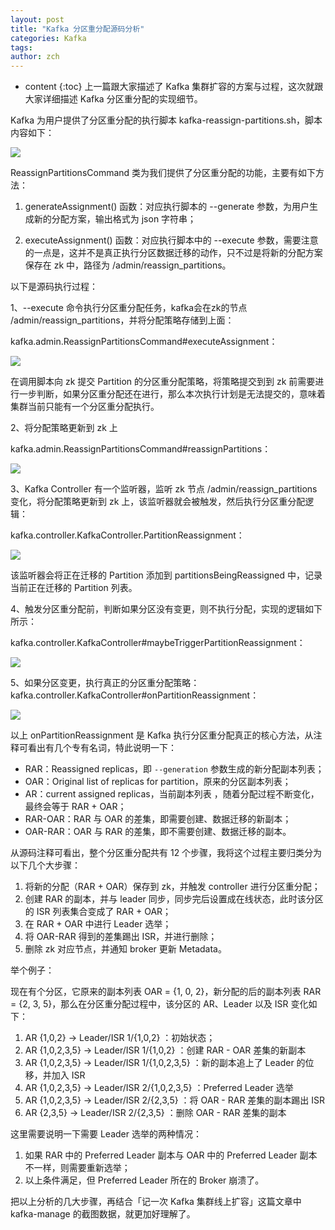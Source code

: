 ```yaml
---
layout: post
title: "Kafka 分区重分配源码分析"
categories: Kafka
tags: 
author: zch
---
```


* content
{:toc}
上一篇跟大家描述了 Kafka 集群扩容的方案与过程，这次就跟大家详细描述 Kafka 分区重分配的实现细节。










Kafka 为用户提供了分区重分配的执行脚本 kafka-reassign-partitions.sh，脚本内容如下：

![](https://raw.githubusercontent.com/objcoding/md-picture/master/img/20191027152623.png)

ReassignPartitionsCommand 类为我们提供了分区重分配的功能，主要有如下方法：

1. generateAssignment() 函数：对应执行脚本的 --generate 参数，为用户生成新的分配方案，输出格式为 json 字符串；

2. executeAssignment() 函数：对应执行脚本中的 --execute 参数，需要注意的一点是，这并不是真正执行分区数据迁移的动作，只不过是将新的分配方案保存在 zk 中，路径为 /admin/reassign_partitions。

以下是源码执行过程：

1、--execute 命令执行分区重分配任务，kafka会在zk的节点 /admin/reassign_partitions，并将分配策略存储到上面：

kafka.admin.ReassignPartitionsCommand#executeAssignment：

![](https://raw.githubusercontent.com/objcoding/md-picture/master/img/20191027162512.png)

在调用脚本向 zk 提交 Partition 的分区重分配策略，将策略提交到到 zk 前需要进行一步判断，如果分区重分配还在进行，那么本次执行计划是无法提交的，意味着集群当前只能有一个分区重分配执行。

2、将分配策略更新到 zk 上

kafka.admin.ReassignPartitionsCommand#reassignPartitions：

![](https://raw.githubusercontent.com/objcoding/md-picture/master/img/20191027150518.png)

3、Kafka Controller 有一个监听器，监听 zk 节点 /admin/reassign_partitions 变化，将分配策略更新到 zk 上，该监听器就会被触发，然后执行分区重分配逻辑：

kafka.controller.KafkaController.PartitionReassignment：

![](https://raw.githubusercontent.com/objcoding/md-picture/master/img/20191027150659.png)

该监听器会将正在迁移的 Partition 添加到 partitionsBeingReassigned 中，记录当前正在迁移的 Partition 列表。

4、触发分区重分配前，判断如果分区没有变更，则不执行分配，实现的逻辑如下所示：

kafka.controller.KafkaController#maybeTriggerPartitionReassignment：

![](https://raw.githubusercontent.com/objcoding/md-picture/master/img/20191027150921.png)

5、如果分区变更，执行真正的分区重分配策略：
kafka.controller.KafkaController#onPartitionReassignment：

![](https://raw.githubusercontent.com/objcoding/md-picture/master/img/20191027150320.png)

以上 onPartitionReassignment 是 Kafka 执行分区重分配真正的核心方法，从注释可看出有几个专有名词，特此说明一下：

- RAR：Reassigned replicas，即 `--generation` 参数生成的新分配副本列表；
- OAR：Original list of replicas for partition，原来的分区副本列表；
- AR：current assigned replicas，当前副本列表  ，随着分配过程不断变化，最终会等于 RAR + OAR；
- RAR-OAR：RAR 与 OAR 的差集，即需要创建、数据迁移的新副本；
- OAR-RAR：OAR 与 RAR 的差集，即不需要创建、数据迁移的副本。

从源码注释可看出，整个分区重分配共有 12 个步骤，我将这个过程主要归类分为以下几个大步骤：

1. 将新的分配（RAR + OAR）保存到 zk，并触发 controller 进行分区重分配；
2. 创建 RAR 的副本，并与 leader 同步，同步完后设置成在线状态，此时该分区的 ISR 列表集合变成了 RAR + OAR；
3. 在 RAR + OAR 中进行 Leader 选举；
4. 将 OAR-RAR 得到的差集踢出 ISR，并进行删除；
5. 删除 zk 对应节点，并通知 broker 更新 Metadata。

举个例子：

现在有个分区，它原来的副本列表 OAR = {1, 0, 2}，新分配的后的副本列表 RAR = {2, 3, 5}，那么在分区重分配过程中，该分区的 AR、Leader 以及 ISR 变化如下：

1. AR {1,0,2}  -> Leader/ISR 1/{1,0,2} ：初始状态；
2. AR {1,0,2,3,5} -> Leader/ISR 1/{1,0,2} ：创建 RAR - OAR 差集的新副本
3. AR {1,0,2,3,5} -> Leader/ISR 1/{1,0,2,3,5} ：新的副本追上了 Leader 的位移，并加入 ISR
4. AR {1,0,2,3,5} -> Leader/ISR 2/{1,0,2,3,5} ：Preferred Leader 选举
5. AR {1,0,2,3,5} -> Leader/ISR 2/{2,3,5} ：将 OAR - RAR 差集的副本踢出 ISR
6. AR {2,3,5} -> Leader/ISR 2/{2,3,5} ：删除 OAR - RAR 差集的副本

这里需要说明一下需要 Leader 选举的两种情况：

1. 如果 RAR 中的 Preferred Leader 副本与 OAR 中的 Preferred Leader 副本不一样，则需要重新选举；
2. 以上条件满足，但 Preferred Leader 所在的 Broker 崩溃了。

把以上分析的几大步骤，再结合「记一次 Kafka 集群线上扩容」这篇文章中 kafka-manage 的截图数据，就更加好理解了。






